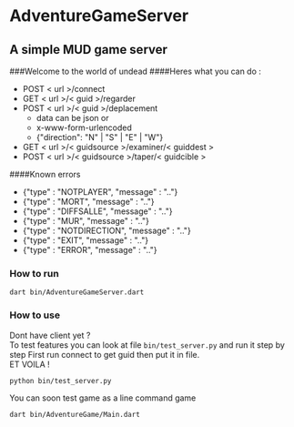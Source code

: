 # AdventureGameServer
## A simple MUD game server
###Welcome to the world of undead
####Heres what you can do :</b>
<ul>
<li>POST < url >/connect</li>
<li>GET  < url >/< guid >/regarder</li>
<li>
POST < url >/< guid >/deplacement
<ul>
<li>data can be json or</li>
<li>x-www-form-urlencoded</li>
<li>{"direction": "N" | "S" | "E" | "W"}</li>
</ul>
</li>
<li>GET  < url >/< guidsource >/examiner/< guiddest ></li>
<li>POST < url >/< guidsource >/taper/< guidcible ></li>
</ul>

####Known errors
<ul>
<li>{"type" : "NOTPLAYER", "message" : ".."}</li>
<li>{"type" : "MORT", "message" : ".."}</li>
<li>{"type" : "DIFFSALLE", "message" : ".."}</li>
<li>{"type" : "MUR", "message" : ".."}</li>
<li>{"type" : "NOTDIRECTION", "message" : ".."}</li>
<li>{"type" : "EXIT", "message" : ".."}</li>
<li>{"type" : "ERROR", "message" : ".."}</li>
</ul>

### How to run
```
dart bin/AdventureGameServer.dart
```
### How to use
Dont have client yet ? </br>
To test features you can look at file `bin/test_server.py`
and run it step by step
First run connect to get guid
then put it in file. </br>
ET VOILA   !
```
python bin/test_server.py
```
You can soon test game as a line command game
```
dart bin/AdventureGame/Main.dart
```